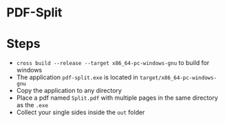 # PDF-Split

# Steps
* `cross build --release --target x86_64-pc-windows-gnu` to build for windows
* The application `pdf-split.exe` is located in `target/x86_64-pc-windows-gnu`
* Copy the application to any directory
* Place a pdf named `Split.pdf` with multiple pages in the same directory as the `.exe`
* Collect your single sides inside the `out` folder
